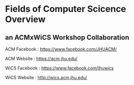 # Fields of Computer Scicence Overview
## an ACMxWiCS Workshop Collaboration

ACM Facebook : https://www.facebook.com/JHUACM/ 

ACM Website : https://acm.jhu.edu/ 


WiCS Facebook : https://www.facebook.com/jhuwics

WiCS Website : http://wics.acm.jhu.edu/
